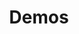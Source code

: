 ---
title: Demos
description: Weird experiments, demos, random projects, etc.
useJSON: true
type: page
template: templates/demos
---